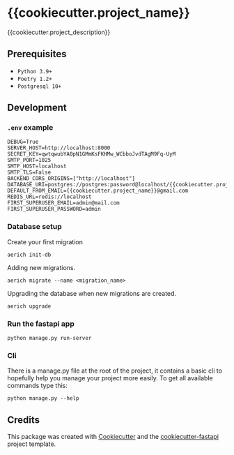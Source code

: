 # {{cookiecutter.project_name}}

{{cookiecutter.project_description}}


## Prerequisites

- `Python 3.9+`
- `Poetry 1.2+`
- `Postgresql 10+`


## Development

### `.env` example

```shell
DEBUG=True
SERVER_HOST=http://localhost:8000
SECRET_KEY=qwtqwubYA0pN1GMmKsFKHMw_WCbboJvdTAgM9Fq-UyM
SMTP_PORT=1025
SMTP_HOST=localhost
SMTP_TLS=False
BACKEND_CORS_ORIGINS=["http://localhost"]
DATABASE_URI=postgres://postgres:password@localhost/{{cookiecutter.project_slug}}
DEFAULT_FROM_EMAIL={{cookiecutter.project_name}}@gmail.com
REDIS_URL=redis://localhost
FIRST_SUPERUSER_EMAIL=admin@mail.com
FIRST_SUPERUSER_PASSWORD=admin
```

### Database setup

Create your first migration

```shell
aerich init-db
```

Adding new migrations.

```shell
aerich migrate --name <migration_name>
```

Upgrading the database when new migrations are created.

```shell
aerich upgrade
```

### Run the fastapi app

```shell
python manage.py run-server
```

### Cli

There is a manage.py file at the root of the project, it contains a basic cli to hopefully
help you manage your project more easily. To get all available commands type this:

```shell
python manage.py --help
```

## Credits

This package was created with [Cookiecutter](https://github.com/cookiecutter/cookiecutter) and the [cookiecutter-fastapi](https://github.com/tobi-de/cookiecutter-fastapi) project template.
